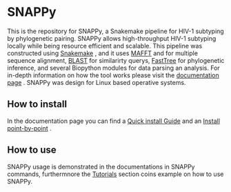 # SNAPPy

This is the repository for SNAPPy, a Snakemake pipeline for HIV-1 subtyping by phylogenetic pairing. SNAPPy allows high-throughput HIV-1 subtyping locally while being resource efficient and scalable. This pipeline was constructed using [Snakemake](https://snakemake.readthedocs.io/en/stable/index.html) , and it uses [MAFFT](https://mafft.cbrc.jp/alignment/software/) and for multiple sequence alignment, [BLAST](https://blast.ncbi.nlm.nih.gov/Blast.cgi?PAGE_TYPE=BlastDocs) for similarirty querys, [FastTree](http://www.microbesonline.org/fasttree/) for phylogenetic inference, and several Biopython modules for data parsing an analysis. For in-depth information on how the tool works please visit the [documentation page](https://snappy-hiv1-subtyping.readthedocs.io) . SNAPPy was design for Linux based operative systems.

## How to install

In the documentation page you can find a [Quick install Guide](https://snappy-hiv1-subtyping.readthedocs.io/en/latest/installation.html#quick-install-guide) and an [Install point-by-point](https://snappy-hiv1-subtyping.readthedocs.io/en/latest/installation.html#install-point-by-point) .

## How to use

SNAPPy usage is demonstrated in the documentations in SNAPPy commands, furthermnore the [Tutorials](https://snappy-hiv1-subtyping.readthedocs.io/en/latest/tutorials.html) section coins example on how to use SNAPPy.
